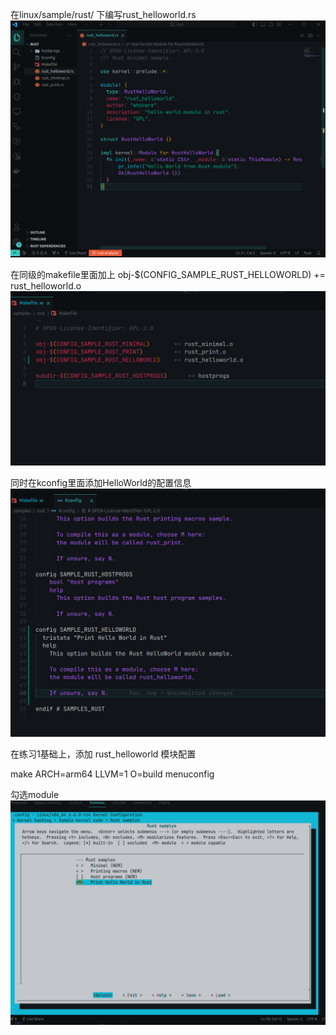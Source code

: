 在linux/sample/rust/ 下编写rust_helloworld.rs
![Alt text](image.png)

在同级的makefile里面加上
obj-$(CONFIG_SAMPLE_RUST_HELLOWORLD)    += rust_helloworld.o
![Alt text](image-1.png)

同时在kconfig里面添加HelloWorld的配置信息
![Alt text](image-2.png)

在练习1基础上，添加 rust_helloworld 模块配置

make ARCH=arm64 LLVM=1 O=build menuconfig

勾选module
![Alt text](image-3.png)